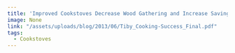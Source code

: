 ```yaml
---
title: 'Improved Cookstoves Decrease Wood Gathering and Increase Savings Rates'
image: None
link: "/assets/uploads/blog/2013/06/Tiby_Cooking-Success_Final.pdf"
tags:
  - Cookstoves
---
```

